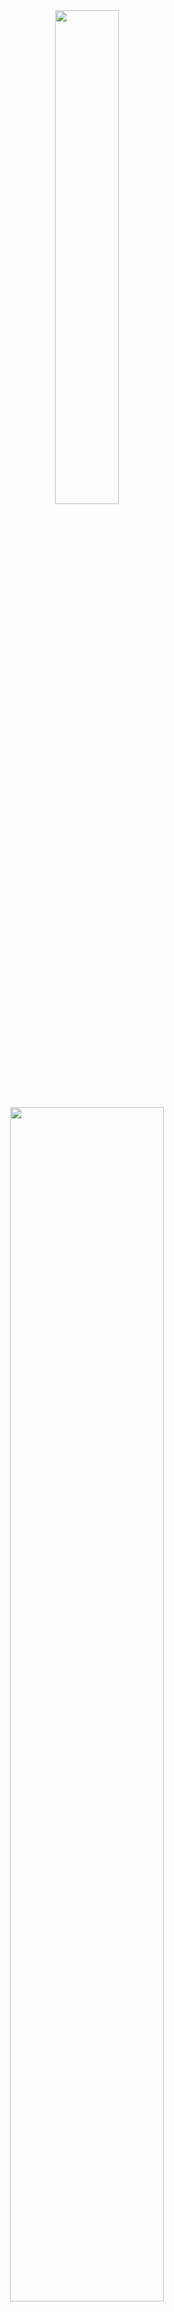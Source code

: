 <img align="right" width="30%">
<p align="center">
<br><br>
<img src="https://media3.giphy.com/media/v1.Y2lkPTc5MGI3NjExcGMyMHh2a2s1YWx3NHlhOXU1NDlhY3c0amVndGl4Mmw4cHlnbmUzZSZlcD12MV9pbnRlcm5hbF9naWZfYnlfaWQmY3Q9Zw/5tdI4XfHKhJ3mIlG4O/giphy.gif" width="45%">
<img width="70%" src= "https://readme-typing-svg.demolab.com?font=Fira+Code&pause=2000&color=FFFFFF&background=FF6AAA00&vCenter=false&multiline=true&width=435&height=30&lines=Hi+👋%2C+I'm+Korbila"><br>
<samp>
My Purpose of Spreading the Bots Here is for People to Improve, Look and Learn Things from Here.<br>
New infrastructures are coming soon, Get Ready!<br>
</samp>
<br>
<img src="https://komarev.com/ghpvc/?username=mykorbila">

![JavaScript](https://img.shields.io/badge/javascript-%23323330.svg?style=for-the-badge&logo=javascript&logoColor=%23F7DF1E) ![Python](https://img.shields.io/badge/python-3670A0?style=for-the-badge&logo=python&logoColor=ffdd54) ![C++](https://img.shields.io/badge/c++-%2300599C.svg?style=for-the-badge&logo=c%2B%2B&logoColor=white) ![C#](https://img.shields.io/badge/c%23-%23239120.svg?style=for-the-badge&logo=csharp&logoColor=white) ![Vue.js](https://img.shields.io/badge/vue.js-%2335495e.svg?style=for-the-badge&logo=vuedotjs&logoColor=%234FC08D)
<br>
</p>
